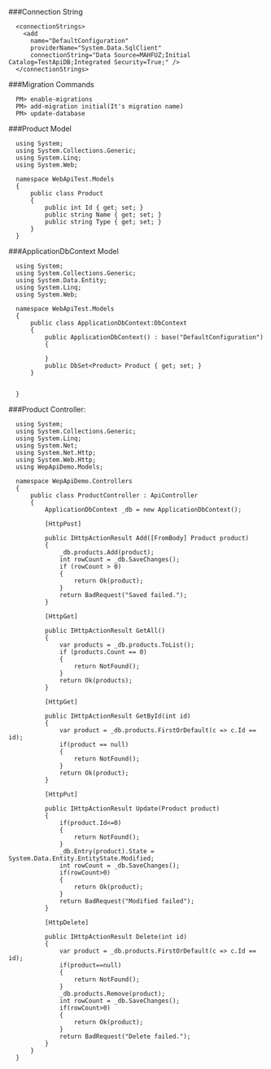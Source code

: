 ###Connection String

      <connectionStrings>  
        <add
          name="DefaultConfiguration"
          providerName="System.Data.SqlClient"
          connectionString="Data Source=MAHFUZ;Initial Catalog=TestApiDB;Integrated Security=True;" />
      </connectionStrings>


###Migration Commands

      PM> enable-migrations
      PM> add-migration initial(It's migration name)
      PM> update-database



###Product Model

      using System;
      using System.Collections.Generic;
      using System.Linq;
      using System.Web;

      namespace WebApiTest.Models
      {
          public class Product
          {
              public int Id { get; set; }
              public string Name { get; set; }
              public string Type { get; set; }
          }
      }




###ApplicationDbContext Model

      using System;
      using System.Collections.Generic;
      using System.Data.Entity;
      using System.Linq;
      using System.Web;

      namespace WebApiTest.Models
      {
          public class ApplicationDbContext:DbContext
          {
              public ApplicationDbContext() : base("DefaultConfiguration")
              {

              }
              public DbSet<Product> Product { get; set; }
          }


      }




###Product Controller:

      using System;
      using System.Collections.Generic;
      using System.Linq;
      using System.Net;
      using System.Net.Http;
      using System.Web.Http;
      using WepApiDemo.Models;

      namespace WepApiDemo.Controllers
      {
          public class ProductController : ApiController
          {
              ApplicationDbContext _db = new ApplicationDbContext();

              [HttpPost]

              public IHttpActionResult Add([FromBody] Product product)
              {
                  _db.products.Add(product);
                  int rowCount = _db.SaveChanges();
                  if (rowCount > 0)
                  {
                      return Ok(product);
                  }
                  return BadRequest("Saved failed.");
              }

              [HttpGet]

              public IHttpActionResult GetAll()
              {
                  var products = _db.products.ToList();
                  if (products.Count == 0)
                  {
                      return NotFound();
                  }
                  return Ok(products);
              }

              [HttpGet]

              public IHttpActionResult GetById(int id)
              {
                  var product = _db.products.FirstOrDefault(c => c.Id == id);
                  if(product == null)
                  {
                      return NotFound();
                  }
                  return Ok(product);
              }

              [HttpPut]

              public IHttpActionResult Update(Product product)
              {
                  if(product.Id<=0)
                  {
                      return NotFound();
                  }
                  _db.Entry(product).State = System.Data.Entity.EntityState.Modified;
                  int rowCount = _db.SaveChanges();
                  if(rowCount>0)
                  {
                      return Ok(product);
                  }
                  return BadRequest("Modified failed");
              }

              [HttpDelete]

              public IHttpActionResult Delete(int id)
              {
                  var product = _db.products.FirstOrDefault(c => c.Id == id);
                  if(product==null)
                  {
                      return NotFound();
                  }
                  _db.products.Remove(product);
                  int rowCount = _db.SaveChanges();
                  if(rowCount>0)
                  {
                      return Ok(product);
                  }
                  return BadRequest("Delete failed.");
              }
          }
      }
